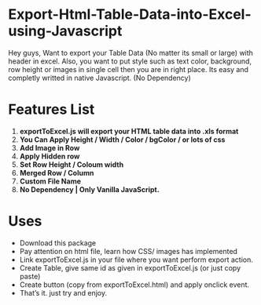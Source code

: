 # Export-Html-Table-Data-into-Excel-using-Javascript

Hey guys, Want to export your Table Data (No matter its small or large) with header in excel.
Also, you want to put style such as text color, background, row height or images in single cell then you are in right place. Its easy and completly writted in native Javascript. (No Dependency)

# Features List
1. **exportToExcel.js will export your HTML table data into .xls format**
2. **You Can Apply Height / Width / Color / bgColor / or lots of css**
3. **Add Image in Row**
4. **Apply Hidden row**
5. **Set Row Height / Coloum width**
6. **Merged Row / Column**
7. **Custom File Name**
8. **No Dependency | Only Vanilla JavaScript.**

# Uses
- Download this package
- Pay attention on html file, learn how CSS/ images has implemented
- Link exportToExcel.js in your file where you want perform export action.
- Create Table, give same id as given in exportToExcel.js (or just copy paste)
- Create button (copy from exportToExcel.html) and apply onclick event.
- That’s it. just try and enjoy.
